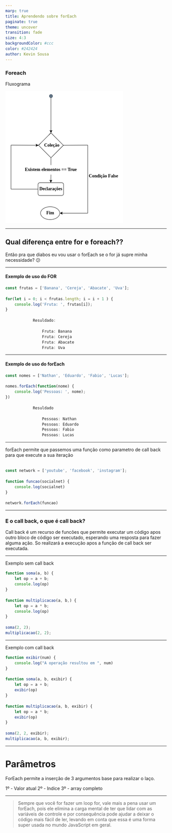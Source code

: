 ```yaml
---
marp: true
title: Aprendendo sobre forEach
paginate: true
theme: uncover
transition: fade
size: 4:3  
backgroundColor: #ccc
color: #242424
author: Kevin Sousa
---
```

<!--header: Entendendo um pouco mais sobre o uso do forEach-->

### Foreach
Fluxograma

![](./diagrama.png)

<!--footer: forEach conceitos-->

---

## Qual diferença entre for e foreach??

Então pra que diabos eu vou usar o forEach se o for já supre minha necessidade? :confused:

---

#### Exemplo de uso do FOR
```js
const frutas = ['Banana', 'Cereja', 'Abacate', 'Uva'];

for(let i = 0; i < frutas.length; i = i + 1 ) {
    console.log('Fruta: ', frutas[i]);
}

            Resuldado: 

                Fruta: Banana
                Fruta: Cereja
                Fruta: Abacate
                Fruta: Uva  
```
---

#### Exemplo de uso do forEach

```js
const nomes = ['Nathan', 'Eduardo', 'Fabio', 'Lucas'];

nomes.forEach(function(nome) {
    console.log('Pessoas: ', nome);
})

            Resuldado

                Pessoas: Nathan
                Pessoas: Eduardo
                Pessoas: Fabio
                Pessoas: Lucas
```
---

forEach permite que passemos uma função como parametro de call back para que execute a sua iteração

```js

const network = ['youtube', 'facebook', 'instagram'];

function funcao(socialnet) {
    console.log(socialnet)
}

network.forEach(funcao)

```

---

### E o call back, o que é call back?

Call back é um recurso de funcões que permite executar um código apos outro bloco de código ser executado, esperando uma resposta para fazer alguma ação. So realizará a execução apos a função de call back ser executada.

---
Exemplo sem call back

```js
function soma(a, b) {
    let op = a + b;
    console.log(op)
}

function multiplicacao(a, b,) {
    let op = a * b;
    console.log(op)
}

soma(2, 2);
multiplicacao(2, 2);

```

---

Exemplo com call back
```js
function exibir(num) {
    console.log("A operação resultou em ", num)
}

function soma(a, b, exibir) {
    let op = a + b;
    exibir(op)
}

function multiplicacao(a, b, exibir) {
    let op = a * b;
    exibir(op)
}

soma(2, 2, exibir);
multiplicacao(a, b, exibir);

```

---

# Parâmetros

ForEach permite a inserção de 3 argumentos base para realizar o laço.

1º - Valor atual 
2º - Indice
3º - array completo

---
> Sempre que você for fazer um loop for, vale mais a pena usar um forEach, pois ele elimina a carga mental de ter que lidar com as variáveis de controle e por consequência pode ajudar a deixar o código mais fácil de ler, levando em conta que essa é uma forma super usada no mundo JavaScript em geral.

